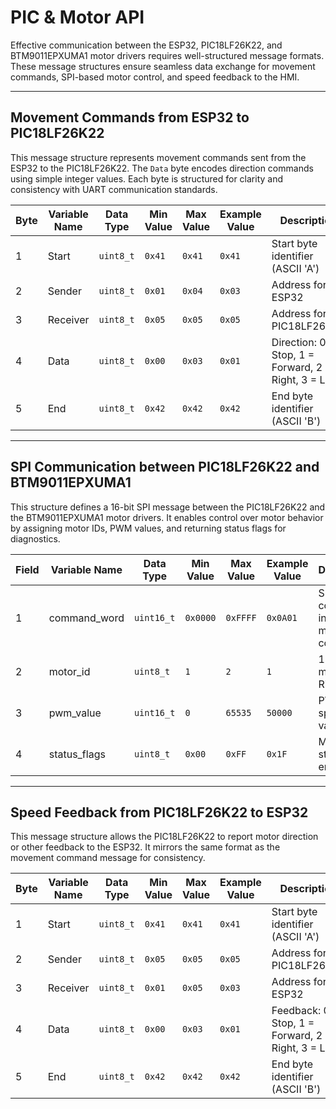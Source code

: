 # PIC & Motor API

Effective communication between the ESP32, PIC18LF26K22, and BTM9011EPXUMA1 motor drivers requires well-structured message formats. These message structures ensure seamless data exchange for movement commands, SPI-based motor control, and speed feedback to the HMI.

---

## Movement Commands from ESP32 to PIC18LF26K22

This message structure represents movement commands sent from the ESP32 to the PIC18LF26K22. The `Data` byte encodes direction commands using simple integer values. Each byte is structured for clarity and consistency with UART communication standards.

| **Byte** | **Variable Name** | **Data Type** | **Min Value** | **Max Value** | **Example Value** | **Description**                                |
|----------|-------------------|---------------|----------------|----------------|--------------------|------------------------------------------------|
| 1        | Start              | `uint8_t`     | `0x41`         | `0x41`         | `0x41`             | Start byte identifier (ASCII 'A')              |
| 2        | Sender             | `uint8_t`     | `0x01`         | `0x04`         | `0x03`             | Address for ESP32                              |
| 3        | Receiver           | `uint8_t`     | `0x05`         | `0x05`         | `0x05`             | Address for PIC18LF26K22                        |
| 4        | Data               | `uint8_t`     | `0x00`         | `0x03`         | `0x01`             | Direction: 0 = Stop, 1 = Forward, 2 = Right, 3 = Left |
| 5        | End                | `uint8_t`     | `0x42`         | `0x42`         | `0x42`             | End byte identifier (ASCII 'B')                |

---

## SPI Communication between PIC18LF26K22 and BTM9011EPXUMA1

This structure defines a 16-bit SPI message between the PIC18LF26K22 and the BTM9011EPXUMA1 motor drivers. It enables control over motor behavior by assigning motor IDs, PWM values, and returning status flags for diagnostics.

| **Field**       | **Variable Name** | **Data Type** | **Min Value** | **Max Value** | **Example Value** | **Description**                                  |
|-----------------|------------------|---------------|---------------|---------------|-------------------|--------------------------------------------------|
| 1               | command_word      | `uint16_t`    | `0x0000`       | `0xFFFF`       | `0x0A01`           | SPI command including motor control bits         |
| 2               | motor_id          | `uint8_t`     | `1`           | `2`           | `1`               | 1 = Left motor, 2 = Right motor                  |
| 3               | pwm_value         | `uint16_t`    | `0`           | `65535`       | `50000`           | PWM speed value                                  |
| 4               | status_flags      | `uint8_t`     | `0x00`         | `0xFF`         | `0x1F`             | Motor status and error flags                    |

---

## Speed Feedback from PIC18LF26K22 to ESP32

This message structure allows the PIC18LF26K22 to report motor direction or other feedback to the ESP32. It mirrors the same format as the movement command message for consistency.

| **Byte** | **Variable Name** | **Data Type** | **Min Value** | **Max Value** | **Example Value** | **Description**                                |
|----------|-------------------|---------------|----------------|----------------|--------------------|------------------------------------------------|
| 1        | Start              | `uint8_t`     | `0x41`         | `0x41`         | `0x41`             | Start byte identifier (ASCII 'A')              |
| 2        | Sender             | `uint8_t`     | `0x05`         | `0x05`         | `0x05`             | Address for PIC18LF26K22                        |
| 3        | Receiver           | `uint8_t`     | `0x01`         | `0x05`         | `0x03`             | Address for ESP32                               |
| 4        | Data               | `uint8_t`     | `0x00`         | `0x03`         | `0x01`             | Feedback: 0 = Stop, 1 = Forward, 2 = Right, 3 = Left |
| 5        | End                | `uint8_t`     | `0x42`         | `0x42`         | `0x42`             | End byte identifier (ASCII 'B')                |

